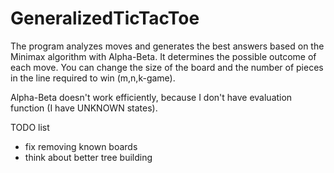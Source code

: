 # GeneralizedTicTacToe

The program analyzes moves and generates the best answers based on the Minimax algorithm with Alpha-Beta. It
determines the possible outcome of each move. You can change the size of the board and the number of pieces in the
line required to win (m,n,k-game).

Alpha-Beta doesn't work efficiently, because I don't have evaluation function (I have UNKNOWN states).

TODO list
- fix removing known boards
- think about better tree building
